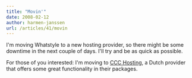 ```yaml
---
title: "Movin'"
date: 2008-02-12
author: harmen-janssen
url: /articles/41/movin
---
```


<p>I'm moving Whatstyle to a new hosting provider, so there might be some downtime in the next couple of days. I'll try and be as quick as possible.</p>
<p>For those of you interested: I'm moving to <a href="http://ccchosting.nl">CCC Hosting</a>, a Dutch provider that offers some great functionality in their packages.</p>
